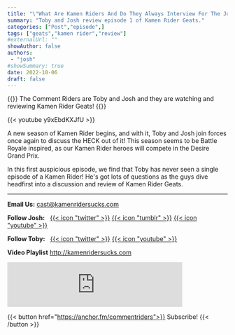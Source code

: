 ```yaml
---
title: "\"What Are Kamen Riders And Do They Always Interview For The Job?\", a Kamen Rider Geats Episode 1 Review"
summary: "Toby and Josh review episode 1 of Kamen Rider Geats."
categories: ["Post","episode",]
tags: ["geats","kamen rider","review"]
#externalUrl: ""
showAuthor: false
authors:
 - "josh"
#showSummary: true
date: 2022-10-06
draft: false
---
```


{{<lead>}}
The Comment Riders are Toby and Josh and they are watching and reviewing Kamen Rider Geats!
{{</lead>}}

{{< youtube y9xEbdKXJfU >}}

A new season of Kamen Rider begins, and with it, Toby and Josh join forces once again to discuss the HECK out of it! This season seems to be Battle Royale inspired, as our Kamen Rider heroes will compete in the Desire Grand Prix.

In this first auspicious episode, we find that Toby has never seen a single episode of a Kamen Rider! He's got lots of questions as the guys dive headfirst into a discussion and review of Kamen Rider Geats.

---

**Email Us:** cast@kamenridersucks.com

**Follow Josh:**&nbsp;&nbsp; <a href='https://twitter.com/PrettyDeceJosh'>{{< icon "twitter" >}}</a>&nbsp;<a href='https://prettydecejosh.tumblr.com'>{{< icon "tumblr" >}}</a>&nbsp;<a href='https://www.youtube.com/prettydece'>{{< icon "youtube" >}}</a>

**Follow Toby:**&nbsp;&nbsp; <a href='https://twitter.com/LifeOfTobes'>{{< icon "twitter" >}}</a>&nbsp;<a href='https://www.youtube.com/tobesplays'>{{< icon "youtube" >}}</a>

**Video Playlist** http://kamenridersucks.com

<iframe src="https://anchor.fm/commentriders/embed/episodes/Kamen-Rider-Geats-01---What-Are-Kamen-Riders-and-Do-They-Always-Interview-for-the-Job-e1on5i4" height="102px" width="400px" frameborder="0" scrolling="no"></iframe>

<p>

{{< button href="https://anchor.fm/commentriders">}}
Subscribe!
{{< /button >}}